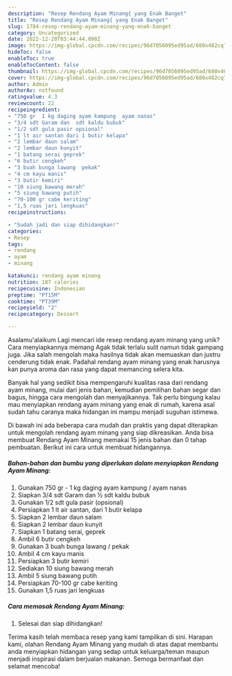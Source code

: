 ```yaml
---
description: "Resep Rendang Ayam Minang{ yang Enak Banget"
title: "Resep Rendang Ayam Minang{ yang Enak Banget"
slug: 1784-resep-rendang-ayam-minang-yang-enak-banget
category: Uncategorized
date: 2022-12-20T03:44:44.098Z
image: https://img-global.cpcdn.com/recipes/96d7056095ed95ad/680x482cq70/rendang-ayam-minang-foto-resep-utama.jpg
hideToc: false
enableToc: true
enableTocContent: false
thumbnail: https://img-global.cpcdn.com/recipes/96d7056095ed95ad/680x482cq70/rendang-ayam-minang-foto-resep-utama.jpg
cover: https://img-global.cpcdn.com/recipes/96d7056095ed95ad/680x482cq70/rendang-ayam-minang-foto-resep-utama.jpg
author: Admin
authorAv: notfound
ratingvalue: 4.3
reviewcount: 22
recipeingredient:
- "750 gr  1 kg daging ayam kampung  ayam nanas"
- "3/4 sdt Garam dan  sdt kaldu bubuk"
- "1/2 sdt gula pasir opsional"
- "1 lt air santan dari 1 butir kelapa"
- "2 lembar daun salam"
- "2 lembar daun kunyit"
- "1 batang serai geprek"
- "6 butir cengkeh"
- "3 buah bunga lawang  pekak"
- "4 cm kayu manis"
- "3 butir kemiri"
- "10 siung bawang merah"
- "5 siung bawang putih"
- "70-100 gr cabe keriting"
- "1,5 ruas jari lengkuas"
recipeinstructions:

- "Sudah jadi dan siap dihidangkan!"
categories:
- Resep
tags:
- rendang
- ayam
- minang

katakunci: rendang ayam minang 
nutrition: 187 calories
recipecuisine: Indonesian
preptime: "PT15M"
cooktime: "PT39M"
recipeyield: "2"
recipecategory: Dessert

---
```



Asalamu'alaikum Lagi mencari ide resep rendang ayam minang yang unik? Cara menyiapkannya memang Agak tidak terlalu sulit namun tidak gampang juga. Jika salah mengolah maka hasilnya tidak akan memuaskan dan justru cenderung tidak enak. Padahal rendang ayam minang yang enak harusnya kan punya aroma dan rasa yang dapat memancing selera kita.


Banyak hal yang sedikit bisa mempengaruhi kualitas rasa dari rendang ayam minang, mulai dari jenis bahan, kemudian pemilihan bahan segar dan bagus, hingga cara mengolah dan menyajikannya. Tak perlu bingung kalau mau menyiapkan rendang ayam minang yang enak di rumah, karena asal sudah tahu caranya maka hidangan ini mampu menjadi suguhan istimewa.




Di bawah ini ada beberapa cara mudah dan praktis yang dapat diterapkan untuk mengolah rendang ayam minang yang siap dikreasikan. Anda bisa membuat Rendang Ayam Minang memakai 15 jenis bahan dan 0 tahap pembuatan. Berikut ini cara untuk membuat hidangannya.

<!--inarticleads1-->

##### Bahan-bahan dan bumbu yang diperlukan dalam menyiapkan Rendang Ayam Minang:

1. Gunakan 750 gr - 1 kg daging ayam kampung / ayam nanas
1. Siapkan 3/4 sdt Garam dan ½ sdt kaldu bubuk
1. Gunakan 1/2 sdt gula pasir (opsional)
1. Persiapkan 1 lt air santan, dari 1 butir kelapa
1. Siapkan 2 lembar daun salam
1. Siapkan 2 lembar daun kunyit
1. Siapkan 1 batang serai, geprek
1. Ambil 6 butir cengkeh
1. Gunakan 3 buah bunga lawang / pekak
1. Ambil 4 cm kayu manis
1. Persiapkan 3 butir kemiri
1. Sediakan 10 siung bawang merah
1. Ambil 5 siung bawang putih
1. Persiapkan 70-100 gr cabe keriting
1. Gunakan 1,5 ruas jari lengkuas




<!--inarticleads2-->

##### Cara memasak Rendang Ayam Minang:


1. Selesai dan siap dihidangkan!



Terima kasih telah membaca resep yang kami tampilkan di sini. Harapan kami, olahan Rendang Ayam Minang yang mudah di atas dapat membantu anda menyiapkan hidangan yang sedap untuk keluarga/teman maupun menjadi inspirasi dalam berjualan makanan. Semoga bermanfaat dan selamat mencoba!
